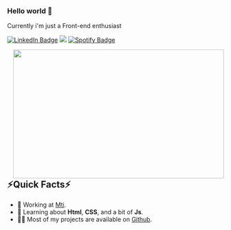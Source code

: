 ### Hello world 👋
<p> Currently i'm just a Front-end enthusiast<p>
<p><a href="https://www.linkedin.com/in/joao-pedro-b180171aa/" target="_blank" rel="noopener noreferrer"><img src="https://img.shields.io/badge/-LinkedIn-0077B5?style=flat-square&amp;labelColor=0077B5&amp;logo=LinkedIn&amp;link=https://www.linkedin.com/in/joao-pedro-b180171aa/" alt="LinkedIn Badge"></a> <a href="https://instagram.com/joaoamr_" target="_blank"><img src="https://img.shields.io/badge/-Instagram-%23E4405F?style=flat-square&amp for-the-badge&logo=instagram&logoColor=white" target="_blank"></a> <a href="https://open.spotify.com/user/jpamorim811?si=b85e49a3ed9d4cec&nd=1"><img src="https://img.shields.io/badge/Spotify-1ED760?style=flat-square&amp;labelColor=0077B5&amp;logo=Spotify&amp;link=https://open.spotify.com/user/jpamorim811?si=b85e49a3ed9d4cec&nd=1" alt="Spotify Badge"></a></p>
<img align="right" src="https://media.giphy.com/media/xz6BXylV23aTx4kpez/giphy.gif" width="490" height="300" frameBorder="0"/>
<h2>⚡️Quick Facts⚡</h2>
<ul>
<li>🔭 Working at <a href="http://www.mti.mt.gov.br/">Mti</a>.</li>
<li>🧐 Learning about <strong>Html</strong>, <strong>CSS</strong>, and a bit of <strong>Js</strong>.</li>
<li>👨‍💻 Most of my projects are available on <a href="https://github.com/dotjoao">Github</a>.</li>
</ul>




